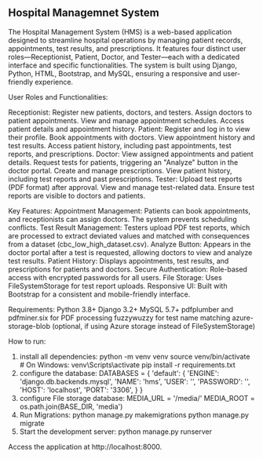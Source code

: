 ## Hospital Managemnet System 
The Hospital Management System (HMS) is a web-based application designed to streamline hospital operations by managing patient records, appointments, test results, and prescriptions. It features four distinct user roles—Receptionist, Patient, Doctor, and Tester—each with a dedicated interface and specific functionalities. The system is built using Django, Python, HTML, Bootstrap, and MySQL, ensuring a responsive and user-friendly experience.

User Roles and Functionalities:

Receptionist:
Register new patients, doctors, and testers.
Assign doctors to patient appointments.
View and manage appointment schedules.
Access patient details and appointment history.
Patient:
Register and log in to view their profile.
Book appointments with doctors.
View appointment history and test results.
Access patient history, including past appointments, test reports, and prescriptions.
Doctor:
View assigned appointments and patient details.
Request tests for patients, triggering an "Analyze" button in the doctor portal.
Create and manage prescriptions.
View patient history, including test reports and past prescriptions.
Tester:
Upload test reports (PDF format) after approval.
View and manage test-related data.
Ensure test reports are visible to doctors and patients.

Key Features:
Appointment Management: Patients can book appointments, and receptionists can assign doctors. The system prevents scheduling conflicts.
Test Result Management: Testers upload PDF test reports, which are processed to extract deviated values and matched with consequences from a dataset (cbc_low_high_dataset.csv).
Analyze Button: Appears in the doctor portal after a test is requested, allowing doctors to view and analyze test results.
Patient History: Displays appointments, test results, and prescriptions for patients and doctors.
Secure Authentication: Role-based access with encrypted passwords for all users.
File Storage: Uses FileSystemStorage for test report uploads.
Responsive UI: Built with Bootstrap for a consistent and mobile-friendly interface.

Requirements:
Python 3.8+
Django 3.2+
MySQL 5.7+
pdfplumber and pdfminer.six for PDF processing
fuzzywuzzy for test name matching
azure-storage-blob (optional, if using Azure storage instead of FileSystemStorage)

How to run:
1) install all dependencies:
python -m venv venv
source venv/bin/activate  # On Windows: venv\Scripts\activate
pip install -r requirements.txt
2) configure the database:
DATABASES = {
    'default': {
        'ENGINE': 'django.db.backends.mysql',
        'NAME': 'hms',
        'USER': '<your-username>',
        'PASSWORD': '<your-password>',
        'HOST': 'localhost',
        'PORT': '3306',
    }
}
3) configure File storage database:
MEDIA_URL = '/media/'
MEDIA_ROOT = os.path.join(BASE_DIR, 'media')
4) Run Migrations:
python manage.py makemigrations
python manage.py migrate
5) Start the development server:
python manage.py runserver

Access the application at http://localhost:8000.
